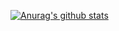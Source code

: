 [![Anurag's github stats](https://github-readme-stats.vercel.app/api?username=Staba1139)](https://github.com/anuraghazra/github-readme-stats)
<!--
**Staba1139/Staba1139** is a ✨ _special_ ✨ repository because its `README.md` (this file) appears on your GitHub profile.

Here are some ideas to get you started:

- 🔭 I’m currently working on ...
- 🌱 I’m currently learning ...
- 👯 I’m looking to collaborate on ...
- 🤔 I’m looking for help with ...
- 💬 Ask me about ...
- 📫 How to reach me: ...
- 😄 Pronouns: ...
- ⚡ Fun fact: ...
-->
